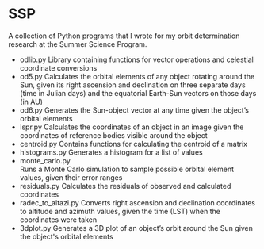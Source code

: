 # SSP
A collection of Python programs that I wrote for my orbit determination research at the Summer Science Program.
* odlib.py
Library containing functions for vector operations and celestial coordinate conversions
* od5.py 
Calculates the orbital elements of any object rotating around the Sun, given its right ascension and declination on three separate days (time in Julian days) and the equatorial Earth-Sun vectors on those days (in AU)
* od6.py 
Generates the Sun-object vector at any time given the object’s orbital elements 
* lspr.py 
Calculates the coordinates of an object in an image given the coordinates of reference bodies visible around the object
* centroid.py 
Contains functions for calculating the centroid of a matrix
* histograms.py 
Generates a histogram for a list of values
* monte_carlo.py  
Runs a Monte Carlo simulation to sample possible orbital element values, given their error ranges
* residuals.py 
Calculates the residuals of observed and calculated coordinates
* radec_to_altazi.py 
Converts right ascension and declination coordinates to altitude and azimuth values, given the time (LST) when the coordinates were taken
* 3dplot.py 
Generates a 3D plot of an object’s orbit around the Sun given the object's orbital elements 
